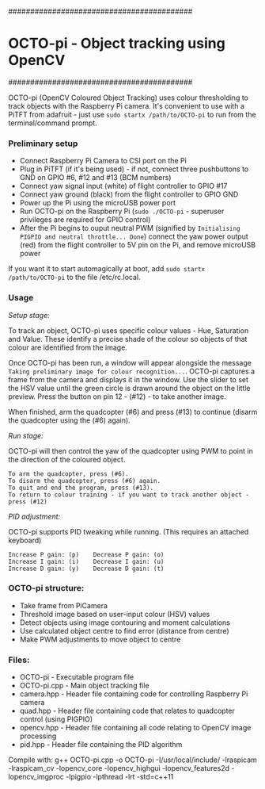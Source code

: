 ##########################################
# OCTO-pi - Object tracking using OpenCV #
##########################################

OCTO-pi (OpenCV Coloured Object Tracking) uses colour thresholding to track objects with the Raspberry Pi camera. It's convenient to use with a PiTFT from adafruit - just use `sudo startx /path/to/OCTO-pi` to run from the terminal/command prompt.

### Preliminary setup ###

- Connect Raspberry Pi Camera to CSI port on the Pi
- Plug in PiTFT (if it's being used) - if not, connect three pushbuttons to GND on GPIO #6, #12 and #13 (BCM numbers)
- Connect yaw signal input (white) of flight controller to GPIO #17
- Connect yaw ground (black) from the flight controller to GPIO GND
- Power up the Pi using the microUSB power port
- Run OCTO-pi on the Raspberry Pi (`sudo ./OCTO-pi` - superuser privileges are required for GPIO control)
- After the Pi begins to ouput neutral PWM (signified by `Initialising PIGPIO and neutral throttle... Done`) connect the yaw power output (red) from the flight controller to 5V pin on the Pi, and remove microUSB power

If you want it to start automagically at boot, add `sudo startx /path/to/OCTO-pi` to the file /etc/rc.local.

### Usage ###

_Setup stage:_ 

To track an object, OCTO-pi uses specific colour values - Hue, Saturation and Value. These identify a precise shade of the colour so objects of that colour are identified from the image. 

Once OCTO-pi has been run, a window will appear alongside the message `Taking preliminary image for colour recognition...`. OCTO-pi captures a frame from the camera and displays it in the window. Use the slider to set the HSV value until the green circle is drawn around the object on the little preview. Press the button on pin 12 - (#12) - to take another image.

When finished, arm the quadcopter (#6) and press (#13) to continue (disarm the quadcopter using the (#6) again).


_Run stage:_

OCTO-pi will then control the yaw of the quadcopter using PWM to point in the direction of the coloured object.

    To arm the quadcopter, press (#6). 
    To disarm the quadcopter, press (#6) again.
    To quit and end the program, press (#13).
    To return to colour training - if you want to track another object - press (#12)

_PID adjustment:_

OCTO-pi supports PID tweaking while running. (This requires an attached keyboard)

    Increase P gain: (p)    Decrease P gain: (o)
    Increase I gain: (i)    Decrease I gain: (u)
    Increase D gain: (y)    Decrease D gain: (t)


### OCTO-pi structure: ###
 - Take frame from PiCamera
 - Threshold image based on user-input colour (HSV) values
 - Detect objects using image contouring and moment calculations
 - Use calculated object centre to find error (distance from centre)
 - Make PWM adjustments to move object to centre


### Files: ###
- OCTO-pi      - Executable program file
- OCTO-pi.cpp  - Main object tracking file
- camera.hpp - Header file containing code for controlling Raspberry Pi camera
- quad.hpp   - Header file containing code that relates to quadcopter control (using PIGPIO)
- opencv.hpp - Header file containing all code relating to OpenCV image processing
- pid.hpp    - Header file containing the PID algorithm


Compile with: 
g++ OCTO-pi.cpp -o OCTO-pi -I/usr/local/include/ -lraspicam -lraspicam_cv -lopencv_core -lopencv_highgui -lopencv_features2d -lopencv_imgproc -lpigpio -lpthread -lrt -std=c++11
